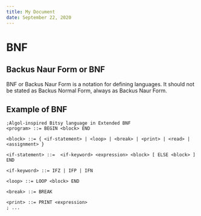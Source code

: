 ```yaml
---
title: My Document
date: September 22, 2020
---
```


# BNF
## Backus Naur Form or BNF

BNF or Backus Naur Form is a notation for defining languages.
It should not be stated as Backus Normal Form, always as Backus Naur Form.

## Example of BNF

```BNF
;Algol-inspired Bitsy language in Extended BNF
<program> ::= BEGIN <block> END

<block> ::= { <if-statement> | <loop> | <break> | <print> | <read> | <assignment> }

<if-statement> ::=  <if-keyword> <expression> <block> [ ELSE <block> ] END

<if-keyword> ::= IFZ | IFP | IFN

<loop> ::= LOOP <block> END

<break> ::= BREAK

<print> ::= PRINT <expression>
; ...
```

